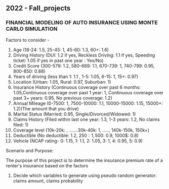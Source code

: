 ## 2022 - Fall_projects 
### FINANCIAL MODELING OF AUTO INSURANCE USING MONTE CARLO SIMULATION

Factors to consider - 
1. Age (18-24: 1.5, 25-45: 1, 45-60: 1.3, 60+: 1.6)
2. Driving History (DUI: 1.2 if yes, Reckless Driving: 1.1 if yes, Speeding ticket: 1.05 if yes in past one year : Yes/No) 
3. Credit Score (300-579: 1.2, 580-669: 1.1, 670-739: 1, 740-799: 0.95, 800-850: 0.88)
4. Years of driving (less than 1: 1.1 , 1-5: 1.05, 6-15: 1, 15+: 0.97) 
5. Location (Urban: 1.05, Rural: 0.97, Suburban: 1)
6. Insurance History (Continuous coverage over past 6 months: 1.05,Continuous coverage over past 1 year: 1, Continuous coverage over past 3+ years: 0.95, No previous coverage: 1.2)
7. Annual Mileage (0-7500: 1, 7500-10000: 1.1, 10000-15000: 1.15, 15000+: 1.2)(The amount that you drive)
8. Marital Status (Married: 0.95, Single/Divorced/Widowed: 1)
9. Claims History (Filed within last one year: 1.3, 1-3 years: 1.2, No claims filed: 1)
10. Coverage level (10k-20k: , .......30k-40k: 1, ....., 140k-150k, 150k+)
11. Deductible (No deductible: 1.2, 250$:1, 500$: 0.9, 1000$: 0.8)
12. Vehicle (NCAP rating- 0: 1.15, 1: 1.1, 2: 1.05, 3: 1, 4: 0.95, 5: 0.9)
 

Scenario and Purpose:

The purpose of this project is to determine the insurance premium rate of a renter's insurance based on the factors


1. Decide which variables to generate using pseudo random generator: claims amount, claims probability